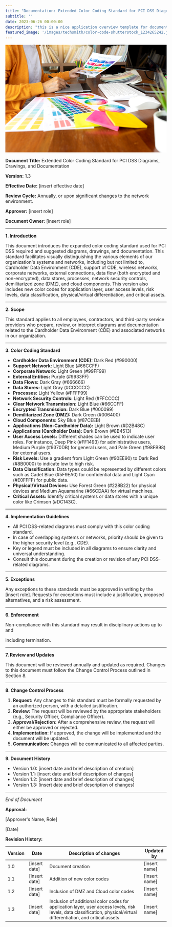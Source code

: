 ```yaml
---
title: "Documentation: Extended Color Coding Standard for PCI DSS Diagrams, Drawings, and Documentation"
subtitle: ''
date: 2023-06-26 00:00:00
description: "this is a nice application overview template for documenting your pci dss compliant application"
featured_image: '/images/techsmith/color-code-shutterstock_1234265242.jpg'
---
```


![](/images/techsmith/color-code-shutterstock_1234265242.jpg)

**Document Title:** Extended Color Coding Standard for PCI DSS Diagrams, Drawings, and Documentation

**Version:** 1.3

**Effective Date:** [insert effective date]

**Review Cycle:** Annually, or upon significant changes to the network environment.

**Approver:** [insert role]

**Document Owner:** [insert role]

---

**1. Introduction**

This document introduces the expanded color coding standard used for PCI DSS required and suggested diagrams, drawings, and documentation. This standard facilitates visually distinguishing the various elements of our organization's systems and networks, including but not limited to, Cardholder Data Environment (CDE), support of CDE, wireless networks, corporate networks, external connections, data flow (both encrypted and non-encrypted), data stores, processes, network security controls, demilitarized zone (DMZ), and cloud components. This version also includes new color codes for application layer, user access levels, risk levels, data classification, physical/virtual differentiation, and critical assets.

---

**2. Scope**

This standard applies to all employees, contractors, and third-party service providers who prepare, review, or interpret diagrams and documentation related to the Cardholder Data Environment (CDE) and associated networks in our organization.

---

**3. Color Coding Standard**

- **Cardholder Data Environment (CDE):** Dark Red (#990000)
- **Support Network:** Light Blue (#66CCFF)
- **Corporate Network:** Light Green (#99FF99)
- **External Entities:** Purple (#9933FF)
- **Data Flows:** Dark Gray (#666666)
- **Data Stores:** Light Gray (#CCCCCC)
- **Processes:** Light Yellow (#FFFF99)
- **Network Security Controls:** Light Red (#FFCCCC)
- **Clear Network Transmission:** Light Blue (#66CCFF)
- **Encrypted Transmission:** Dark Blue (#000099)
- **Demilitarized Zone (DMZ):** Dark Green (#006400)
- **Cloud Components:** Sky Blue (#87CEEB)
- **Applications (Non-Cardholder Data):** Light Brown (#D2B48C)
- **Applications (Cardholder Data):** Dark Brown (#8B4513)
- **User Access Levels:** Different shades can be used to indicate user roles. For instance, Deep Pink (#FF1493) for administrative users, Medium Purple (#9370DB) for general users, and Pale Green (#98FB98) for external users.
- **Risk Levels:** Use a gradient from Light Green (#90EE90) to Dark Red (#8B0000) to indicate low to high risk.
- **Data Classification:** Data types could be represented by different colors such as Cadet Blue (#5F9EA0) for confidential data and Light Cyan (#E0FFFF) for public data.
- **Physical/Virtual Devices:** Use Forest Green (#228B22) for physical devices and Medium Aquamarine (#66CDAA) for virtual machines.
- **Critical Assets:** Identify critical systems or data stores with a unique color like Crimson (#DC143C).

---

**4. Implementation Guidelines**

- All PCI DSS-related diagrams must comply with this color coding standard.
- In case of overlapping systems or networks, priority should be given to the higher security level (e.g., CDE).
- Key or legend must be included in all diagrams to ensure clarity and universal understanding.
- Consult this document during the creation or revision of any PCI DSS-related diagrams.

---

**5. Exceptions**

Any exceptions to these standards must be approved in writing by the [insert role]. Requests for exceptions must include a justification, proposed alternatives, and a risk assessment.

---

**6. Enforcement**

Non-compliance with this standard may result in disciplinary actions up to and

 including termination.

---

**7. Review and Updates**

This document will be reviewed annually and updated as required. Changes to this document must follow the Change Control Process outlined in Section 8.

---

**8. Change Control Process**

1. **Request:** Any changes to this standard must be formally requested by an authorized person, with a detailed justification.
2. **Review:** The request will be reviewed by the appropriate stakeholders (e.g., Security Officer, Compliance Officer).
3. **Approval/Rejection:** After a comprehensive review, the request will either be approved or rejected.
4. **Implementation:** If approved, the change will be implemented and the document will be updated.
5. **Communication:** Changes will be communicated to all affected parties.

---

**9. Document History**

- Version 1.0: [insert date and brief description of creation]
- Version 1.1: [insert date and brief description of changes]
- Version 1.2: [insert date and brief description of changes]
- Version 1.3: [insert date and brief description of changes]

---

*End of Document*

**Approval:**

[Approver's Name, Role]

[Date]

**Revision History:**

| Version | Date | Description of changes | Updated by |
|---------|------|------------------------|------------|
| 1.0     | [insert date] | Document creation | [insert name] |
| 1.1     | [insert date] | Addition of new color codes | [insert name] |
| 1.2     | [insert date] | Inclusion of DMZ and Cloud color codes | [insert name] |
| 1.3     | [insert date] | Inclusion of additional color codes for application layer, user access levels, risk levels, data classification, physical/virtual differentiation, and critical assets | [insert name] |
